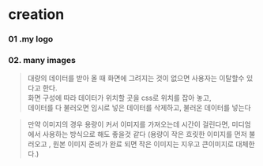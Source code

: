 # creation

### 01 .my logo

### 02. many images

> 대량의 데이터를 받아 올 때 화면에 그려지는 것이 없으면 사용자는 이탈할수 있다고 한다.<br>
> 화면 구성에 따라 데이터가 위치할 곳을 css로 위치를 잡아 놓고,<br>
> 데이터를 다 불러오면 임시로 넣은 데이터를 삭제하고, 불러온 데이터를 넣는다

> 만약 이미지의 경우 용량이 커서 이미지를 가져오는데 시간이 걸린다면, 미디엄에서 사용하는 방식으로 해도 좋을것 같다
> (용량이 작은 흐릿한 이미지를 먼저 불러오고 , 원본 이미지 준비가 완료 되면 작은 이미지는 지우고 큰이미지로 대체한다.)
